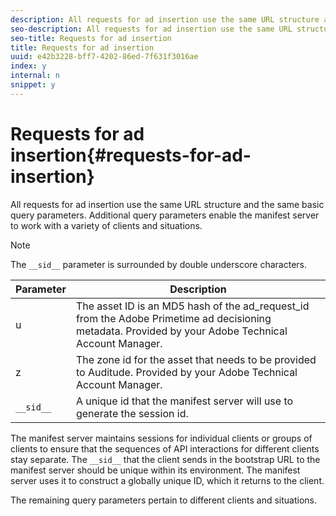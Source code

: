 ```yaml
---
description: All requests for ad insertion use the same URL structure and the same basic query parameters. Additional query parameters enable the manifest server to work with a variety of clients and situations.
seo-description: All requests for ad insertion use the same URL structure and the same basic query parameters. Additional query parameters enable the manifest server to work with a variety of clients and situations.
seo-title: Requests for ad insertion
title: Requests for ad insertion
uuid: e42b3228-bff7-4202-86ed-7f631f3016ae
index: y
internal: n
snippet: y
---
```


# Requests for ad insertion{#requests-for-ad-insertion}

All requests for ad insertion use the same URL structure and the same basic query parameters. Additional query parameters enable the manifest server to work with a variety of clients and situations.

>[!NOTE]
>
>The `__sid__` parameter is surrounded by double underscore characters.

|Parameter|Description|
|--- |--- |
|u|The asset ID is an MD5 hash of the  ad_request_id from the Adobe Primetime ad decisioning metadata. Provided by your Adobe Technical Account Manager.|
|z|The zone id for the asset that needs to be provided to Auditude. Provided by your Adobe Technical Account Manager.|
|`__sid__`|A unique id that the manifest server will use to generate the session id.|

The manifest server maintains sessions for individual clients or groups of clients to ensure that the sequences of API interactions for different clients stay separate. The `__sid__` that the client sends in the bootstrap URL to the manifest server should be unique within its environment. The manifest server uses it to construct a globally unique ID, which it returns to the client.

The remaining query parameters pertain to different clients and situations. 
